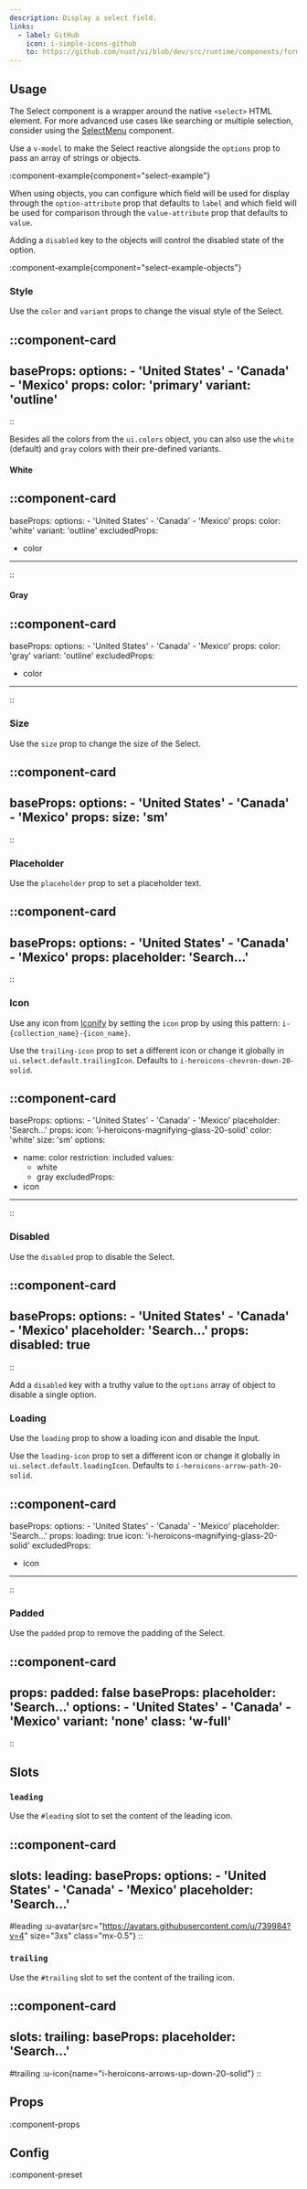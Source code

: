 ```yaml
---
description: Display a select field.
links:
  - label: GitHub
    icon: i-simple-icons-github
    to: https://github.com/nuxt/ui/blob/dev/src/runtime/components/forms/Select.vue
---
```


## Usage

The Select component is a wrapper around the native `<select>` HTML element. For more advanced use cases like searching or multiple selection, consider using the [SelectMenu](/components/select-menu) component.

Use a `v-model` to make the Select reactive alongside the `options` prop to pass an array of strings or objects.

:component-example{component="select-example"}

When using objects, you can configure which field will be used for display through the `option-attribute` prop that defaults to `label` and which field will be used for comparison through the `value-attribute` prop that defaults to `value`.

Adding a `disabled` key to the objects will control the disabled state of the option.

:component-example{component="select-example-objects"}

### Style

Use the `color` and `variant` props to change the visual style of the Select.

::component-card
---
baseProps:
  options:
    - 'United States'
    - 'Canada'
    - 'Mexico'
props:
  color: 'primary'
  variant: 'outline'
---
::

Besides all the colors from the `ui.colors` object, you can also use the `white` (default) and `gray` colors with their pre-defined variants.

#### White

::component-card
---
baseProps:
  options:
    - 'United States'
    - 'Canada'
    - 'Mexico'
props:
  color: 'white'
  variant: 'outline'
excludedProps:
  - color
---
::

#### Gray

::component-card
---
baseProps:
  options:
    - 'United States'
    - 'Canada'
    - 'Mexico'
props:
  color: 'gray'
  variant: 'outline'
excludedProps:
  - color
---
::

### Size

Use the `size` prop to change the size of the Select.

::component-card
---
baseProps:
  options:
    - 'United States'
    - 'Canada'
    - 'Mexico'
props:
  size: 'sm'
---
::

### Placeholder

Use the `placeholder` prop to set a placeholder text.

::component-card
---
baseProps:
  options:
    - 'United States'
    - 'Canada'
    - 'Mexico'
props:
  placeholder: 'Search...'
---
::

### Icon

Use any icon from [Iconify](https://icones.js.org) by setting the `icon` prop by using this pattern: `i-{collection_name}-{icon_name}`.

Use the `trailing-icon` prop to set a different icon or change it globally in `ui.select.default.trailingIcon`. Defaults to `i-heroicons-chevron-down-20-solid`.

::component-card
---
baseProps:
  options:
    - 'United States'
    - 'Canada'
    - 'Mexico'
  placeholder: 'Search...'
props:
  icon: 'i-heroicons-magnifying-glass-20-solid'
  color: 'white'
  size: 'sm'
options:
  - name: color
    restriction: included
    values:
      - white
      - gray
excludedProps:
  - icon
---
::

### Disabled

Use the `disabled` prop to disable the Select.

::component-card
---
baseProps:
  options:
    - 'United States'
    - 'Canada'
    - 'Mexico'
  placeholder: 'Search...'
props:
  disabled: true
---
::

Add a `disabled` key with a truthy value to the `options` array of object to disable a single option.

### Loading

Use the `loading` prop to show a loading icon and disable the Input.

Use the `loading-icon` prop to set a different icon or change it globally in `ui.select.default.loadingIcon`. Defaults to `i-heroicons-arrow-path-20-solid`.

::component-card
---
baseProps:
  options:
    - 'United States'
    - 'Canada'
    - 'Mexico'
  placeholder: 'Search...'
props:
  loading: true
  icon: 'i-heroicons-magnifying-glass-20-solid'
excludedProps:
  - icon
---
::

### Padded

Use the `padded` prop to remove the padding of the Select.

::component-card
---
props:
  padded: false
baseProps:
  placeholder: 'Search...'
  options:
    - 'United States'
    - 'Canada'
    - 'Mexico'
  variant: 'none'
  class: 'w-full'
---
::

## Slots

### `leading`

Use the `#leading` slot to set the content of the leading icon.

::component-card
---
slots:
  leading: <UAvatar src="https://avatars.githubusercontent.com/u/739984?v=4" size="3xs" class="mx-0.5" />
baseProps:
  options:
    - 'United States'
    - 'Canada'
    - 'Mexico'
  placeholder: 'Search...'
---

#leading
  :u-avatar{src="https://avatars.githubusercontent.com/u/739984?v=4" size="3xs" class="mx-0.5"}
::

### `trailing`

Use the `#trailing` slot to set the content of the trailing icon.

::component-card
---
slots:
  trailing: <UIcon name="i-heroicons-arrows-up-down-20-solid" />
baseProps:
  placeholder: 'Search...'
---

#trailing
  :u-icon{name="i-heroicons-arrows-up-down-20-solid"}
::

## Props

:component-props

## Config

:component-preset
